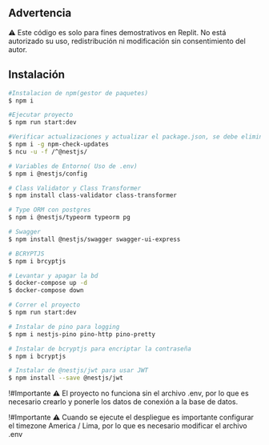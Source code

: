 ## Advertencia
⚠️ Este código es solo para fines demostrativos en Replit. No está autorizado su uso, redistribución ni modificación sin consentimiento del autor.
## Instalación

```bash
#Instalacion de npm(gestor de paquetes)
$ npm i
```
```bash
#Ejecutar proyecto
$ npm run start:dev
```
```bash
#Verificar actualizaciones y actualizar el package.json, se debe eliminad el package.json y la carpeta node_modules
$ npm i -g npm-check-updates
$ ncu -u -f /^@nestjs/
```
```bash
# Variables de Entorno( Uso de .env)
$ npm i @nestjs/config
```
```bash
# Class Validator y Class Transformer
$ npm install class-validator class-transformer
```
```bash
# Type ORM con postgres
$ npm i @nestjs/typeorm typeorm pg
```
```bash
# Swagger
$ npm install @nestjs/swagger swagger-ui-express

```
```bash
# BCRYPTJS
$ npm i brcyptjs
```
```bash
# Levantar y apagar la bd
$ docker-compose up -d
$ docker-compose down
```
```bash
# Correr el proyecto
$ npm run start:dev
```
```bash
# Instalar de pino para logging
$ npm i nestjs-pino pino-http pino-pretty
```
```bash
# Instalar de bcryptjs para encriptar la contraseña
$ npm i bcryptjs
```
```bash
# Instalar de @nestjs/jwt para usar JWT
$ npm install --save @nestjs/jwt
```

!#Importante
⚠️ El proyecto no funciona sin el archivo .env, por lo que es necesario crearlo y ponerle los datos de conexión a la base de datos.

!#Importante
⚠️ Cuando se ejecute el despliegue es importante configurar el timezone America / Lima, por lo que es necesario modificar el archivo .env